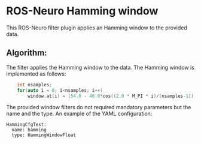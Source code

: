 # ROS-Neuro Hamming window

This ROS-Neuro filter plugin applies an Hamming window to the provided data.

## Algorithm:
The filter applies the Hamming window to the data. The Hamming window is implemented as follows:
```cpp
	int nsamples;
	for(auto i = 0; i<nsamples; i++)
		window.at(i) = (54.0 - 46.0*cos((2.0 * M_PI * i)/(nsamples-1))) / 100.0;
```
The provided window filters do not required mandatory parameters but the name and the type.
An example of the YAML configuration:
```
HammingCfgTest:
  name: hamming
  type: HammingWindowFloat
```
